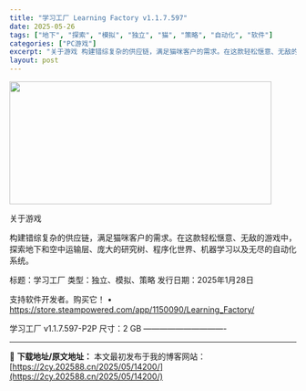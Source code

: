 ```yaml
---
title: "学习工厂 Learning Factory v1.1.7.597"
date: 2025-05-26
tags: ["地下", "探索", "模拟", "独立", "猫", "策略", "自动化", "软件"]
categories: ["PC游戏"]
excerpt: "关于游戏 构建错综复杂的供应链，满足猫咪客户的需求。在这款轻松惬意、无敌的游戏中，探索地下和空中运输层、庞大的研究树、程序化世界、机器学习以及无尽的自动化系统。 标题：学习工厂 类型：独立、模拟、策略 发行日期：2025年1月28日 支持软件开发者。购买它！ • https://store.stea&hellip;"
layout: post
---
```


<img src="https://2cy.202588.cn/wp-content/uploads/2025/05/2025052601485758.webp" alt="" width="460" height="215" class="aligncenter size-full wp-image-14194" />

关于游戏

构建错综复杂的供应链，满足猫咪客户的需求。在这款轻松惬意、无敌的游戏中，探索地下和空中运输层、庞大的研究树、程序化世界、机器学习以及无尽的自动化系统。

标题：学习工厂
类型：独立、模拟、策略
发行日期：2025年1月28日

支持软件开发者。购买它！
• https://store.steampowered.com/app/1150090/Learning_Factory/

学习工厂 v1.1.7.597-P2P
尺寸：2 GB
——————————- 

---
📖 **下载地址/原文地址：** 本文最初发布于我的博客网站：[https://2cy.202588.cn/2025/05/14200/](https://2cy.202588.cn/2025/05/14200/)
